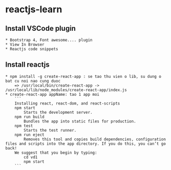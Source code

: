 # reactjs-learn
## Install VSCode plugin
    * Bootstrap 4, Font awesome.... plugin
    * View In Browser
    * Reactjs code snippets
## Install reactjs
    * npm install -g create-react-app : se tao thu vien o lib, su dung o bat cu noi nao cung duoc
        => /usr/local/bin/create-react-app -> /usr/local/lib/node_modules/create-react-app/index.js
    * create-react-app appName: tao 1 app moi
        ```
        Installing react, react-dom, and react-scripts
        npm start
            Starts the development server.
        npm run build
            Bundles the app into static files for production.
        npm test
            Starts the test runner.
        npm run eject
            Removes this tool and copies build dependencies, configuration files and scripts into the app directory. If you do this, you can’t go back!
        We suggest that you begin by typing:
            cd vd1
            npm start
        ```

